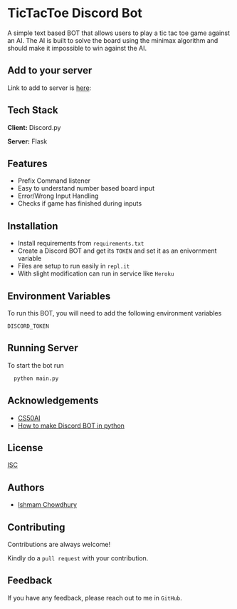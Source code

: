 
# TicTacToe Discord Bot

A simple text based BOT that allows users to play a tic tac toe game against an AI. The AI is built to solve the board using the minimax algorithm and should make it impossible to win against the AI.


## Add to your server

Link to add to server is [here](https://discord.com/api/oauth2/authorize?client_id=874630187160055838&permissions=67584&scope=bot):


  
## Tech Stack

**Client:** Discord.py

**Server:** Flask

  
## Features

- Prefix Command listener
- Easy to understand number based board input
- Error/Wrong Input Handling
- Checks if game has finished during inputs


  
## Installation

- Install requirements from `requirements.txt`
- Create a Discord BOT and get its `TOKEN` and set it as an enivornment variable
- Files are setup to run easily in `repl.it`
- With slight modification can run in service like `Heroku`

## Environment Variables

To run this BOT, you will need to add the following environment variables

`DISCORD_TOKEN`

## Running Server

To start the bot run

```bash
  python main.py
```

  
## Acknowledgements

 - [CS50AI](https://cs50.harvard.edu/ai/2020/projects/0/tictactoe/)
 - [How to make Discord BOT in python](https://realpython.com/how-to-make-a-discord-bot-python/)

  
## License

[ISC](https://opensource.org/licenses/ISC)

  
## Authors

- [Ishmam Chowdhury](https://github.com/Ishmam156)

  
## Contributing

Contributions are always welcome!

Kindly do a `pull request` with your contribution.
## Feedback

If you have any feedback, please reach out to me in `GitHub`.

  
